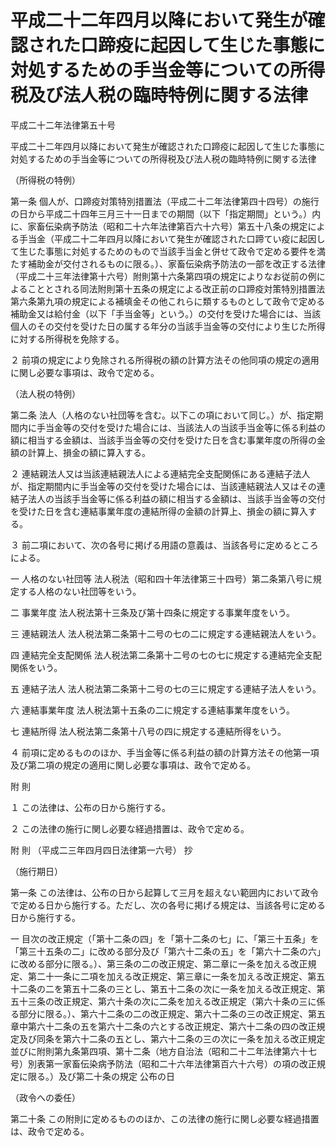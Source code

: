 # 平成二十二年四月以降において発生が確認された口蹄疫に起因して生じた事態に対処するための手当金等についての所得税及び法人税の臨時特例に関する法律

平成二十二年法律第五十号

平成二十二年四月以降において発生が確認された口蹄疫に起因して生じた事態に対処するための手当金等についての所得税及び法人税の臨時特例に関する法律

（所得税の特例）

第一条 個人が、口蹄疫対策特別措置法（平成二十二年法律第四十四号）の施行の日から平成二十四年三月三十一日までの期間（以下「指定期間」という。）内に、家畜伝染病予防法（昭和二十六年法律第百六十六号）第五十八条の規定による手当金（平成二十二年四月以降において発生が確認された口蹄てい疫に起因して生じた事態に対処するためのもので当該手当金と併せて政令で定める要件を満たす補助金が交付されるものに限る。）、家畜伝染病予防法の一部を改正する法律（平成二十三年法律第十六号）附則第十六条第四項の規定によりなお従前の例によることとされる同法附則第十五条の規定による改正前の口蹄疫対策特別措置法第六条第九項の規定による補填金その他これらに類するものとして政令で定める補助金又は給付金（以下「手当金等」という。）の交付を受けた場合には、当該個人のその交付を受けた日の属する年分の当該手当金等の交付により生じた所得に対する所得税を免除する。

２ 前項の規定により免除される所得税の額の計算方法その他同項の規定の適用に関し必要な事項は、政令で定める。

（法人税の特例）

第二条 法人（人格のない社団等を含む。以下この項において同じ。）が、指定期間内に手当金等の交付を受けた場合には、当該法人の当該手当金等に係る利益の額に相当する金額は、当該手当金等の交付を受けた日を含む事業年度の所得の金額の計算上、損金の額に算入する。

２ 連結親法人又は当該連結親法人による連結完全支配関係にある連結子法人が、指定期間内に手当金等の交付を受けた場合には、当該連結親法人又はその連結子法人の当該手当金等に係る利益の額に相当する金額は、当該手当金等の交付を受けた日を含む連結事業年度の連結所得の金額の計算上、損金の額に算入する。

３ 前二項において、次の各号に掲げる用語の意義は、当該各号に定めるところによる。

一 人格のない社団等 法人税法（昭和四十年法律第三十四号）第二条第八号に規定する人格のない社団等をいう。

二 事業年度 法人税法第十三条及び第十四条に規定する事業年度をいう。

三 連結親法人 法人税法第二条第十二号の七の二に規定する連結親法人をいう。

四 連結完全支配関係 法人税法第二条第十二号の七の七に規定する連結完全支配関係をいう。

五 連結子法人 法人税法第二条第十二号の七の三に規定する連結子法人をいう。

六 連結事業年度 法人税法第十五条の二に規定する連結事業年度をいう。

七 連結所得 法人税法第二条第十八号の四に規定する連結所得をいう。

４ 前項に定めるもののほか、手当金等に係る利益の額の計算方法その他第一項及び第二項の規定の適用に関し必要な事項は、政令で定める。

附 則

１ この法律は、公布の日から施行する。

２ この法律の施行に関し必要な経過措置は、政令で定める。

附 則 （平成二三年四月四日法律第一六号） 抄

（施行期日）

第一条 この法律は、公布の日から起算して三月を超えない範囲内において政令で定める日から施行する。ただし、次の各号に掲げる規定は、当該各号に定める日から施行する。

一 目次の改正規定（「第十二条の四」を「第十二条の七」に、「第三十五条」を「第三十五条の二」に改める部分及び「第六十二条の五」を「第六十二条の六」に改める部分に限る。）、第三条の二の改正規定、第二章に一条を加える改正規定、第二十一条に二項を加える改正規定、第三章に一条を加える改正規定、第五十二条の二を第五十二条の三とし、第五十二条の次に一条を加える改正規定、第五十三条の改正規定、第六十条の次に二条を加える改正規定（第六十条の三に係る部分に限る。）、第六十二条の二の改正規定、第六十二条の三の改正規定、第五章中第六十二条の五を第六十二条の六とする改正規定、第六十二条の四の改正規定及び同条を第六十二条の五とし、第六十二条の三の次に一条を加える改正規定並びに附則第九条第四項、第十二条（地方自治法（昭和二十二年法律第六十七号）別表第一家畜伝染病予防法（昭和二十六年法律第百六十六号）の項の改正規定に限る。）及び第二十条の規定 公布の日

（政令への委任）

第二十条 この附則に定めるもののほか、この法律の施行に関し必要な経過措置は、政令で定める。

